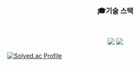 <div>
<h3 align="center"><b>🎓기술 스택</b></h3>
</br>
<p align="center">
  <img src="https://img.shields.io/badge/C-A8B9CC?style=for-the-badge&logo=C&logoColor=white">
  <img src="https://img.shields.io/badge/JAVA-007396?style=for-the-badge&logo=java&logoColor=white">
</p>
</div>


[![Solved.ac Profile](http://mazassumnida.wtf/api/v2/generate_badge?boj=ehtjsv2)](https://solved.ac/ehtjsv2/)

<!--
**ehtjsv2/ehtjsv2** is a ✨ _special_ ✨ repository because its `README.md` (this file) appears on your GitHub profile.

Here are some ideas to get you started:

- 🔭 I’m currently working on ...
- 🌱 I’m currently learning ...
- 👯 I’m looking to collaborate on ...
- 🤔 I’m looking for help with ...
- 💬 Ask me about ...
- 📫 How to reach me: ...
- 😄 Pronouns: ...
- ⚡ Fun fact: ...
-->
